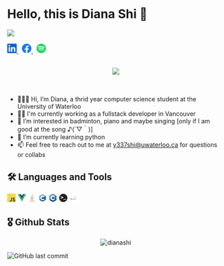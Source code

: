 # Hello, this is Diana Shi 👋

[![](https://img.shields.io/website?color=CCCCFF&style=flat-square&up_message=yiranshi.com&url=https%3A%2F%2Fxlbd.me)](http://www.yiranshi.com/)

<a href="https://www.linkedin.com/in/diana-shi-978054202">
  <img alt="Diana's LinkedIN" width="22px" src="assets/linkedin.svg" />
</a>
 &nbsp
<a href="https://www.facebook.com/profile.php?id=100012798853762">
  <img alt="Diana's Facebook" width="22px" src="assets/facebook.svg">
</a>
 &nbsp
<a href="https://open.spotify.com/user/31fzujqg2vlfsh342ov4hzb4vffm?si=02c92d4a783c46f4">
  <img alt="Diana's Spotify" width="22px" src="assets/spotify.svg">
</a>
</br>



</br>
<p align="center">
  <a href="https://github.com/DenverCoder1/readme-typing-svg"><img src="https://readme-typing-svg.herokuapp.com/?lines=Full-stack%20web%20developer;A%20piano%20player;A%20dog%20lover;Always%20learning%20new%20things&font=Fira%20Code&center=true&width=440&height=45&color=CCCCFF&vCenter=true&size=22"></a>
</p>

</br>

- 👩🏼‍🎓 Hi, I’m Diana, a thrid year computer science student at the University of Waterloo
- 👩‍💼 I'm currently working as a fullstack developer in Vancouver
- 👀 I’m interested in badminton, piano and maybe singing [only if I am good at the song ♪(´▽｀)]
- 🌱 I’m currently learning python 
- 📫 Feel free to reach out to me at y337shi@uwaterloo.ca for questions or collabs

## 🛠 Languages and Tools

<code><img height="20" src="https://raw.githubusercontent.com/github/explore/80688e429a7d4ef2fca1e82350fe8e3517d3494d/topics/javascript/javascript.png"></code>
<code><img height="20" src="https://raw.githubusercontent.com/github/explore/80688e429a7d4ef2fca1e82350fe8e3517d3494d/topics/vue/vue.png"></code>
<code><img height="20" src="https://raw.githubusercontent.com/github/explore/80688e429a7d4ef2fca1e82350fe8e3517d3494d/topics/java/java.png"></code>
<code><img height="20" src="https://raw.githubusercontent.com/github/explore/80688e429a7d4ef2fca1e82350fe8e3517d3494d/topics/c/c.png"></code>
<code><img height="20" src="https://raw.githubusercontent.com/github/explore/80688e429a7d4ef2fca1e82350fe8e3517d3494d/topics/cpp/cpp.png"></code>
<code><img height="20" src="https://raw.githubusercontent.com/github/explore/80688e429a7d4ef2fca1e82350fe8e3517d3494d/topics/terminal/terminal.png"></code>
<code><img height="20" src="https://raw.githubusercontent.com/github/explore/80688e429a7d4ef2fca1e82350fe8e3517d3494d/topics/mysql/mysql.png"></code>

## 🎖 Github Stats

<p align="center"> <img src="https://github-readme-stats.vercel.app/api?username=dianashi&show_icons=true&theme=nightowl" alt="dianashi" />

![GitHub last commit](https://img.shields.io/github/last-commit/dianashi/dianashi)
<!---
dianashi/dianashi is a ✨ special ✨ repository because its `README.md` (this file) appears on your GitHub profile.
You can click the Preview link to take a look at your changes.
--->
 
